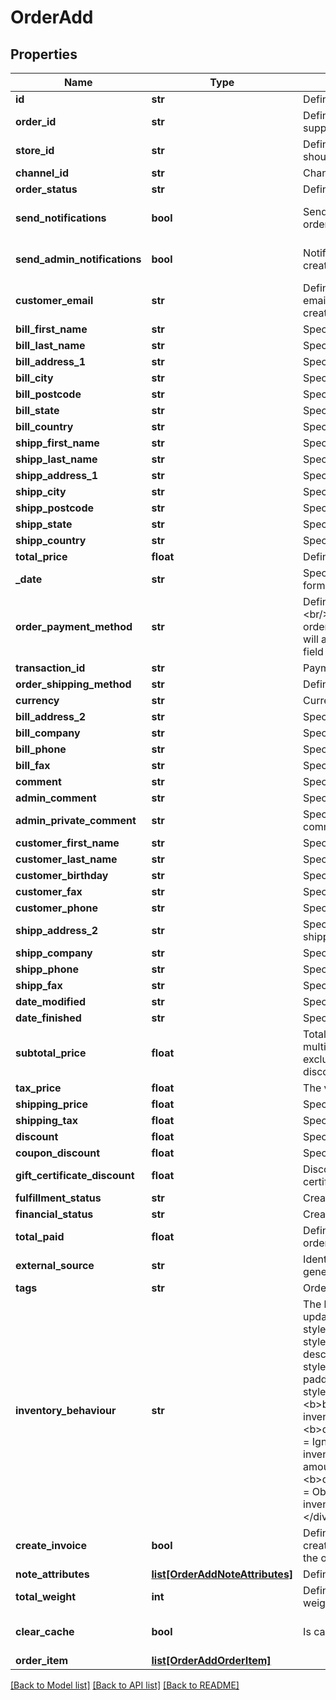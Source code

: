 # OrderAdd

## Properties
Name | Type | Description | Notes
------------ | ------------- | ------------- | -------------
**id** | **str** | Defines order&#39;s id | [optional] 
**order_id** | **str** | Defines the order id if it is supported by the cart | [optional] 
**store_id** | **str** | Defines store id where the order should be assigned | [optional] 
**channel_id** | **str** | Channel ID | [optional] 
**order_status** | **str** | Defines order status. | 
**send_notifications** | **bool** | Send notifications to customer after order was created | [optional] [default to False]
**send_admin_notifications** | **bool** | Notify admin when new order was created. | [optional] [default to False]
**customer_email** | **str** | Defines the customer specified by email for whom order has to be created | 
**bill_first_name** | **str** | Specifies billing first name | 
**bill_last_name** | **str** | Specifies billing last name | 
**bill_address_1** | **str** | Specifies first billing address | 
**bill_city** | **str** | Specifies billing city | 
**bill_postcode** | **str** | Specifies billing postcode | 
**bill_state** | **str** | Specifies billing state code | 
**bill_country** | **str** | Specifies billing country code | 
**shipp_first_name** | **str** | Specifies shipping first name | [optional] 
**shipp_last_name** | **str** | Specifies shipping last name | [optional] 
**shipp_address_1** | **str** | Specifies first shipping address | [optional] 
**shipp_city** | **str** | Specifies shipping city | [optional] 
**shipp_postcode** | **str** | Specifies shipping postcode | [optional] 
**shipp_state** | **str** | Specifies shipping state code | [optional] 
**shipp_country** | **str** | Specifies shipping country code | [optional] 
**total_price** | **float** | Defines order&#39;s total price | [optional] 
**_date** | **str** | Specifies an order creation date in format Y-m-d H:i:s | [optional] 
**order_payment_method** | **str** | Defines order payment method.&lt;br/&gt;Setting order_payment_method on Shopify will also change financial_status field value to &#39;paid&#39; | [optional] 
**transaction_id** | **str** | Payment transaction id | [optional] 
**order_shipping_method** | **str** | Defines order shipping method | [optional] 
**currency** | **str** | Currency code of order | [optional] 
**bill_address_2** | **str** | Specifies second billing address | [optional] 
**bill_company** | **str** | Specifies billing company | [optional] 
**bill_phone** | **str** | Specifies billing phone | [optional] 
**bill_fax** | **str** | Specifies billing fax | [optional] 
**comment** | **str** | Specifies order comment | [optional] 
**admin_comment** | **str** | Specifies admin&#39;s order comment | [optional] 
**admin_private_comment** | **str** | Specifies private admin&#39;s order comment | [optional] 
**customer_first_name** | **str** | Specifies customer&#39;s first name | [optional] 
**customer_last_name** | **str** | Specifies customer’s last name | [optional] 
**customer_birthday** | **str** | Specifies customer’s birthday | [optional] 
**customer_fax** | **str** | Specifies customer’s fax | [optional] 
**customer_phone** | **str** | Specifies customer’s phone | [optional] 
**shipp_address_2** | **str** | Specifies second address line of a shipping street address | [optional] 
**shipp_company** | **str** | Specifies shipping company | [optional] 
**shipp_phone** | **str** | Specifies shipping phone | [optional] 
**shipp_fax** | **str** | Specifies shipping fax | [optional] 
**date_modified** | **str** | Specifies order&#39;s  modification date | [optional] 
**date_finished** | **str** | Specifies order&#39;s  finished date | [optional] 
**subtotal_price** | **float** | Total price of all ordered products multiplied by their number, excluding tax, shipping price and discounts | [optional] 
**tax_price** | **float** | The value of tax cost for order | [optional] 
**shipping_price** | **float** | Specifies order&#39;s shipping price | [optional] 
**shipping_tax** | **float** | Specifies order&#39;s shipping price tax | [optional] 
**discount** | **float** | Specifies order&#39;s discount | [optional] 
**coupon_discount** | **float** | Specifies order&#39;s coupon discount | [optional] 
**gift_certificate_discount** | **float** | Discounts for order with gift certificates | [optional] 
**fulfillment_status** | **str** | Create order with fulfillment status | [optional] 
**financial_status** | **str** | Create order with financial status | [optional] 
**total_paid** | **float** | Defines total paid amount for the order | [optional] 
**external_source** | **str** | Identifying the system used to generate the order | [optional] 
**tags** | **str** | Order tags | [optional] 
**inventory_behaviour** | **str** | The behaviour to use when updating inventory.&lt;hr&gt;&lt;div style&#x3D;\&quot;font-style:normal\&quot;&gt;Values description:&lt;div style&#x3D;\&quot;margin-left: 2%; padding-top: 2%\&quot;&gt;&lt;div style&#x3D;\&quot;font-size:85%\&quot;&gt;&lt;b&gt;bypass&lt;/b&gt; &#x3D; Do not claim inventory &lt;/br&gt;&lt;/br&gt;&lt;b&gt;decrement_ignoring_policy&lt;/b&gt; &#x3D; Ignore the product&#39;s &lt;/br&gt; inventory policy and claim amounts&lt;/br&gt;&lt;/br&gt;&lt;b&gt;decrement_obeying_policy&lt;/b&gt; &#x3D;  Obey the product&#39;s &lt;/br&gt; inventory policy.&lt;/br&gt;&lt;/br&gt;&lt;/div&gt;&lt;/div&gt;&lt;/div&gt; | [optional] [default to 'bypass']
**create_invoice** | **bool** | Defines whether the invoice is created automatically along with the order | [optional] [default to False]
**note_attributes** | [**list[OrderAddNoteAttributes]**](OrderAddNoteAttributes.md) | Defines note attributes | [optional] 
**total_weight** | **int** | Defines the sum of all line item weights in grams for the order | [optional] 
**clear_cache** | **bool** | Is cache clear required | [optional] [default to True]
**order_item** | [**list[OrderAddOrderItem]**](OrderAddOrderItem.md) |  | 

[[Back to Model list]](../README.md#documentation-for-models) [[Back to API list]](../README.md#documentation-for-api-endpoints) [[Back to README]](../README.md)


